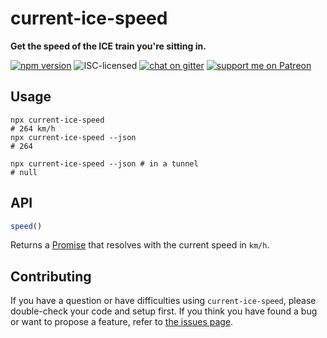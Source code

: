 # current-ice-speed

**Get the speed of the ICE train you're sitting in.**

[![npm version](https://img.shields.io/npm/v/current-ice-speed.svg)](https://www.npmjs.com/package/current-ice-speed)
![ISC-licensed](https://img.shields.io/github/license/derhuerst/current-ice-speed.svg)
[![chat on gitter](https://badges.gitter.im/derhuerst.svg)](https://gitter.im/derhuerst)
[![support me on Patreon](https://img.shields.io/badge/support%20me-on%20patreon-fa7664.svg)](https://patreon.com/derhuerst)


## Usage

```shell
npx current-ice-speed
# 264 km/h
npx current-ice-speed --json
# 264

npx current-ice-speed --json # in a tunnel
# null
```

## API

```js
speed()
```

Returns a [Promise](https://developer.mozilla.org/en-US/docs/Web/JavaScript/Reference/Global_Objects/Promise) that resolves with the current speed in `km/h`.


## Contributing

If you have a question or have difficulties using `current-ice-speed`, please double-check your code and setup first. If you think you have found a bug or want to propose a feature, refer to [the issues page](https://github.com/derhuerst/current-ice-speed/issues).
